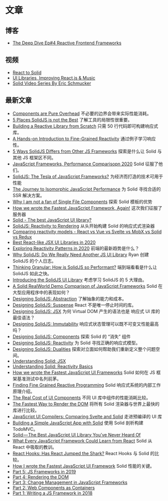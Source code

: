 # 文章

## 博客

- [The Deep Dive Ep#4 Reactive Frontend Frameworks](https://thedeepdive.simplecast.com/episodes/reactive-frontend-frameworks)

## 视频

- [React to Solid](https://www.youtube.com/watch?v=p8e9ta269x8&t=4425s)
- [UI Libraries, Improving React.js & Music](https://www.youtube.com/watch?v=Dq5EAcup044)
- [Solid Video Series By Eric Schmucker](https://www.youtube.com/playlist?list=PLtLhzwNMDs1fMi43erQSzXD49Y4p0TniU)

## 最新文章

- [Components are Pure Overhead](https://dev.to/this-is-learning/components-are-pure-overhead-hpm) 不必要的边界会带来实际性能消耗。
- [5 Places SolidJS is not the Best](https://dev.to/this-is-learning/5-places-solidjs-is-not-the-best-5019) 了解工具的局限性很重要。
- [Building a Reactive Library from Scratch](https://dev.to/ryansolid/building-a-reactive-library-from-scratch-1i0p) 只需 50 行代码即可构建响应式库。
- [A Hands-on Introduction to Fine-Grained Reactivity](https://dev.to/ryansolid/a-hands-on-introduction-to-fine-grained-reactivity-3ndf) 通过例子学习响应性。
- [5 Ways SolidJS Differs from Other JS Frameworks](https://dev.to/ryansolid/5-ways-solidjs-differs-from-other-js-frameworks-1g63) 探索是什么让 Solid 与其他 JS 框架区不同。
- [JavaScript Frameworks, Performance Comparisopn 2020](https://javascript.plainenglish.io/javascript-frameworks-performance-comparison-2020-cd881ac21fce) Solid 征服了他们。
- [SolidJS: The Tesla of JavaScript Frameworks?](https://medium.com/@ryansolid/solidjs-the-tesla-of-javascript-ui-frameworks-6a1d379bc05e) 为经济而打造的技术可用于性能
- [The Journey to Isomorphic JavaScript Performance](https://indepth.dev/the-journey-to-isomorphic-rendering-performance) 为 Solid 寻找合适的 SSR 解决方案。
- [Why I am not a fan of Single File Components](https://dev.to/ryansolid/why-i-m-not-a-fan-of-single-file-components-3bfl) 探索 Solid 模板的优势
- [How we wrote the Fastest JavaScript Framework, Again!](https://levelup.gitconnected.com/how-we-wrote-the-fastest-javascript-ui-framework-again-db097ddd99b6) 这次我们征服了服务器
- [Solid - The best JavaScript UI library?](https://areknawo.com/solid-the-best-javascript-ui-library/)
- [SolidJS: Reactivity to Rendering](https://indepth.dev/solidjs-reactivity-to-rendering/) 从头开始构建 Solid 的响应式式渲染器
- [Comparing reactivity models - React vs Vue vs Svelte vs MobX vs Solid vs Redux](https://dev.to/lloyds-digital/comparing-reactivity-models-react-vs-vue-vs-svelte-vs-mobx-vs-solid-29m8)
- [Best React-like JSX UI Libraries in 2020](https://areknawo.com/best-react-like-jsx-ui-libraries-in-2020/)
- [Exploring Reactivity Patterns in 2020](https://indepth.dev/exploring-the-state-of-reactivity-patterns-in-2020/) 前端的最新趋势是什么？
- [Why SolidJS: Do We Really Need Another JS UI Library](https://dev.to/ryansolid/why-solidjs-do-we-need-another-js-ui-library-1mdc) Ryan 创建 SolidJS 的个人日志。
- [Thinking Granular: How is SolidJS so Performant?](https://dev.to/ryansolid/thinking-granular-how-is-solidjs-so-performant-4g37) 端到端看看是什么让 SolidJS 如此之快。
- [Introducing the SolidJS UI Library](https://dev.to/ryansolid/introducing-the-solidjs-ui-library-4mck) 考虑学习 SolidJS 的 5 大理由。
- [A Solid RealWorld Demo Comparison of JavaScript Frameworks](https://levelup.gitconnected.com/a-solid-realworld-demo-comparison-8c3363448fd8) Solid 在大型应用程序中的表现如何？
- [Designing SolidJS: Abstraction](https://levelup.gitconnected.com/designing-solidjs-abstraction-66d8c63fa7d1?source=friends_link&sk=9cc520bbba3d97872a78081a8ab7b259) 了解抽象的能力和成本。
- [Designing SolidJS: Suspense](https://itnext.io/designing-solidjs-suspense-f4e92c625cb5?source=friends_link&sk=f06f93d28632daba59048ed3d6d6b0a5) React 不是唯一停止时间的库。
- [Designing SolidJS: JSX](https://medium.com/@ryansolid/designing-solidjs-jsx-50ee2b791d4c?source=friends_link&sk=ef3d7ada15b50a6b5b7f5aee2cb8f952) 为何 Virtual DOM 产生的语法也是 响应式 UI 库的最佳语法？
- [Designing SolidJS: Immutability](https://medium.com/javascript-in-plain-english/designing-solidjs-immutability-f1e46fe9f321?source=friends_link&sk=912e32c63353ff0e084630bf3b63a8b1) 响应式状态管理可以既不可变又性能最高吗？
- [Designing SolidJS: Components](https://medium.com/@ryansolid/designing-solidjs-components-8f1ebb88d78b?source=friends_link&sk=cac89d1679d8be2c7bf2b303fabd153c) 探索 Solid 的 “消失” 组件
- [Designing SolidJS: Reactivity](https://medium.com/@ryansolid/designing-solidjs-reactivity-75180a4c74b4?source=friends_link&sk=dbb9dd46a2e902c199ad3d5c7aeb1566) 为 Solid 寻找正确的响应式模型。
- [Designing SolidJS: Dualities](https://medium.com/@ryansolid/designing-solidjs-dualities-69ee4c08aa03?source=friends_link&sk=161ddd70db4fca50d6f33b6d53056d36) 探索对立面如何帮助我们重新定义整个问题空间。
- [Understanding Solid: JSX](https://dev.to/atfzl/understanding-solid-jsx-584p)
- [Understanding Solid: Reactivity Basics](https://dev.to/atfzl/understanding-solid-reactivity-basics-39kk)
- [How we wrote the Fastest JavaScript UI Frameworks](https://medium.com/@ryansolid/how-we-wrote-the-fastest-javascript-ui-frameworks-a96f2636431e) Solid 如何在 JS 框架基准测试中名列前茅。
- [Finding Fine Grained Reactive Programming](https://levelup.gitconnected.com/finding-fine-grained-reactive-programming-89741994ddee?source=friends_link&sk=31c66a70c1dce7dd5f3f4229423ad127) Solid 响应式系统的内部工作原理介绍。
- [The Real Cost of UI Components](https://medium.com/better-programming/the-real-cost-of-ui-components-6d2da4aba205?source=friends_link&sk=a412aa18825c8424870d72a556db2169) 不同 UI 库中组件的性能消耗比较。
- [The Fastest Way to Render the DOM](https://medium.com/@ryansolid/the-fastest-way-to-render-the-dom-e3b226b15ca3?source=friends_link&sk=5ae1688dde789e46cecf5c976e708da5) 将所有 Solid 渲染器与世界上最快的库进行比较。
- [JavaScript UI Compilers: Comparing Svelte and Solid](https://medium.com/@ryansolid/javascript-ui-compilers-comparing-svelte-and-solid-cbcba2120cea) 走进预编译的 UI 库
- [Building a Simple JavaScript App with Solid](https://levelup.gitconnected.com/building-a-simple-javascript-app-with-solid-ff17c8836409) 使用 Solid 剖析构建 TodoMVC。
- [Solid — The Best JavaScript UI Library You’ve Never Heard Of](https://levelup.gitconnected.com/solid-the-best-javascript-ui-library-youve-never-heard-of-297b22848ac1?source=friends_link&sk=d61fc9352b4a98c6c9f5f6bd2077a722)
- [What Every JavaScript Framework Could Learn from React](https://medium.com/@ryansolid/what-every-javascript-framework-could-learn-from-react-1e2bbd9feb09?source=friends_link&sk=75b3f6f90eecc7d210814baa2d5ab52c) Solid 从 React 中吸取的教训。
- [React Hooks: Has React Jumped the Shark?](https://medium.com/js-dojo/react-hooks-has-react-jumped-the-shark-c8cf04e246cf?source=friends_link&sk=a5017cca813ea970b480cc44afb32034) React Hooks 与 Solid 的比较。
- [How I wrote the Fastest JavaScript UI Framework](https://medium.com/@ryansolid/how-i-wrote-the-fastest-javascript-ui-framework-37525b42d6c9?source=friends_link&sk=8eb9387a535a306d1eb96f7ce88c4db5) Solid 性能的关键。
- [Part 5: JS Frameworks in 2019](https://medium.com/@ryansolid/b-y-o-f-part-5-js-frameworks-in-2019-deb9c4d3e74)
- [Part 4: Rendering the DOM](https://medium.com/@ryansolid/b-y-o-f-part-4-rendering-the-dom-753657689647)
- [Part 3: Change Management in JavaScript Frameworks](https://medium.com/@ryansolid/b-y-o-f-part-3-change-management-in-javascript-frameworks-6af6e436f63c)
- [Part 2: Web Components as Containers](https://medium.com/@ryansolid/b-y-o-f-part-2-web-components-as-containers-85e04a7d96e9)
- [Part 1: Writing a JS Framework in 2018](https://medium.com/@ryansolid/b-y-o-f-part-1-writing-a-js-framework-in-2018-b02a41026929)
